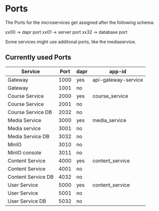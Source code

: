 # Ports
The Ports for the microservices get assigned after the following schema:

xx00 -> dapr port
xx01 -> server port
xx32 -> database port

Some services might use additonal ports, like the mediaservice.

## Currently used Ports

<table>
<thead>
<tr>
<th>Service</th>
<th>Port</th>
<th>dapr</th>
<th>app-id </th>
</tr>
</thead>
<tbody>
<tr>
<td>Gateway</td>
<td>1000</td>
<td>yes</td>
<td>api-gateway-service</td>
</tr>
<tr>
<td>Gateway</td>
<td>1001</td>
<td>no</td>
<td></td>
</tr>
<tr>
<td>Course Service  </td>
<td>2000</td>
<td>yes</td>
<td>course_service</td>
</tr>
<tr>
<td>Course Service </td>
<td>2001</td>
<td>no</td>
<td></td>
</tr>
<tr>
<td>Course Service DB </td>
<td>2032</td>
<td>no</td>
<td></td>
</tr>
<tr>
<td>Media Service</td>
<td>3000</td>
<td>yes</td>
<td>media_service</td>
</tr>
<tr>
<td>Media service</td>
<td>3001</td>
<td>no</td>
<td></td>
</tr>
<tr>
<td>Media Service DB</td>
<td>3032</td>
<td>no</td>
<td></td>
</tr>
<tr>
<td>MinIO</td>
<td>3010</td>
<td>no</td>
<td></td>
</tr>
<tr>
<td>MinIO console </td>
<td>3011</td>
<td>no</td>
<td></td>
</tr>
<tr>
<td>Content Service</td>
<td>4000</td>
<td>yes</td>
<td>content_service</td>
</tr>
<tr>
<td>Content Service</td>
<td>4001</td>
<td>no</td>
<td></td>
</tr>
<tr>
<td>Content Service DB</td>
<td>4032</td>
<td>no</td>
<td></td>
</tr>
<tr>
<td>User Service </td>
<td>5000</td>
<td>yes</td>
<td>content_service</td>
</tr>
<tr>
<td>User Service </td>
<td>5001</td>
<td>no</td>
<td></td>
</tr>
<tr>
<td>User Service DB </td>
<td>5032</td>
<td>no</td>
<td></td>
</tr>
</tbody>
</table>